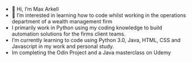 - 👋 Hi, I’m Max Arkell
- 👀 I’m interested in learning how to code whilst working in the operations department of a wealth management firm
- I primarily work in Python using my coding knowledge to build automation solutions for the firms client teams.
- I’m currently learning to code using Python 3.0, Java, HTML, CSS and Javascript in my work and personal study.
- Im completing the Odin Project and a Java masterclass on Udemy
